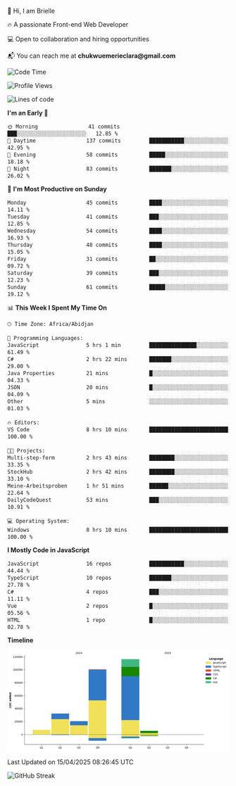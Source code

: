 <div align="left">
  <p>👋 Hi, I am Brielle</p>
  <p>🔥 A passionate Front-end Web Developer</p>
  <p>💻 Open to collaboration and hiring opportunities</p>
  <p>📬 You can reach me at <strong>chukwuemerieclara@gmail.com</strong></p>
</div>


 
 <!--START_SECTION:waka-->
![Code Time](http://img.shields.io/badge/Code%20Time-582%20hrs%2058%20mins-blue)

![Profile Views](http://img.shields.io/badge/Profile%20Views-0-blue)

![Lines of code](https://img.shields.io/badge/From%20Hello%20World%20I%27ve%20Written-281.3%20thousand%20lines%20of%20code-blue)

**I'm an Early 🐤** 

```text
🌞 Morning                41 commits          ███░░░░░░░░░░░░░░░░░░░░░░   12.85 % 
🌆 Daytime                137 commits         ███████████░░░░░░░░░░░░░░   42.95 % 
🌃 Evening                58 commits          █████░░░░░░░░░░░░░░░░░░░░   18.18 % 
🌙 Night                  83 commits          ███████░░░░░░░░░░░░░░░░░░   26.02 % 
```
📅 **I'm Most Productive on Sunday** 

```text
Monday                   45 commits          ████░░░░░░░░░░░░░░░░░░░░░   14.11 % 
Tuesday                  41 commits          ███░░░░░░░░░░░░░░░░░░░░░░   12.85 % 
Wednesday                54 commits          ████░░░░░░░░░░░░░░░░░░░░░   16.93 % 
Thursday                 48 commits          ████░░░░░░░░░░░░░░░░░░░░░   15.05 % 
Friday                   31 commits          ██░░░░░░░░░░░░░░░░░░░░░░░   09.72 % 
Saturday                 39 commits          ███░░░░░░░░░░░░░░░░░░░░░░   12.23 % 
Sunday                   61 commits          █████░░░░░░░░░░░░░░░░░░░░   19.12 % 
```


📊 **This Week I Spent My Time On** 

```text
🕑︎ Time Zone: Africa/Abidjan

💬 Programming Languages: 
JavaScript               5 hrs 1 min         ███████████████░░░░░░░░░░   61.49 % 
C#                       2 hrs 22 mins       ███████░░░░░░░░░░░░░░░░░░   29.00 % 
Java Properties          21 mins             █░░░░░░░░░░░░░░░░░░░░░░░░   04.33 % 
JSON                     20 mins             █░░░░░░░░░░░░░░░░░░░░░░░░   04.09 % 
Other                    5 mins              ░░░░░░░░░░░░░░░░░░░░░░░░░   01.03 % 

🔥 Editors: 
VS Code                  8 hrs 10 mins       █████████████████████████   100.00 % 

🐱‍💻 Projects: 
Multi-step-form          2 hrs 43 mins       ████████░░░░░░░░░░░░░░░░░   33.35 % 
StockHub                 2 hrs 42 mins       ████████░░░░░░░░░░░░░░░░░   33.10 % 
Meine-Arbeitsproben      1 hr 51 mins        ██████░░░░░░░░░░░░░░░░░░░   22.64 % 
DailyCodeQuest           53 mins             ███░░░░░░░░░░░░░░░░░░░░░░   10.91 % 

💻 Operating System: 
Windows                  8 hrs 10 mins       █████████████████████████   100.00 % 
```

**I Mostly Code in JavaScript** 

```text
JavaScript               16 repos            ███████████░░░░░░░░░░░░░░   44.44 % 
TypeScript               10 repos            ███████░░░░░░░░░░░░░░░░░░   27.78 % 
C#                       4 repos             ███░░░░░░░░░░░░░░░░░░░░░░   11.11 % 
Vue                      2 repos             █░░░░░░░░░░░░░░░░░░░░░░░░   05.56 % 
HTML                     1 repo              █░░░░░░░░░░░░░░░░░░░░░░░░   02.78 % 
```



**Timeline**

![Lines of Code chart](https://raw.githubusercontent.com/Brielle28/Brielle28/main/assets/bar_graph.png)


 Last Updated on 15/04/2025 08:26:45 UTC
<!--END_SECTION:waka-->

![GitHub Streak](https://github-readme-streak-stats.herokuapp.com/?user=Brielle28)



